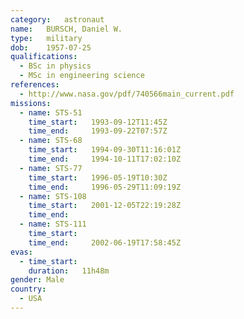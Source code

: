 ```yaml
---
category:	astronaut
name:	BURSCH, Daniel W.
type:	military
dob:	1957-07-25
qualifications:
  - BSc in physics
  - MSc in engineering science
references:
  - http://www.nasa.gov/pdf/740566main_current.pdf
missions:
  - name: STS-51
    time_start:   1993-09-12T11:45Z
    time_end:     1993-09-22T07:57Z
  - name: STS-68
    time_start:   1994-09-30T11:16:01Z
    time_end:     1994-10-11T17:02:10Z
  - name: STS-77
    time_start:   1996-05-19T10:30Z
    time_end:     1996-05-29T11:09:19Z
  - name: STS-108
    time_start:   2001-12-05T22:19:28Z
    time_end:     
  - name: STS-111
    time_start:   
    time_end:     2002-06-19T17:58:45Z
evas:
  - time_start: 
    duration:   11h48m
gender:	Male
country:
  - USA
---
```

